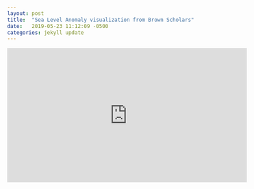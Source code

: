 ```yaml
---
layout: post
title:  "Sea Level Anomaly visualization from Brown Scholars"
date:   2019-05-23 11:12:09 -0500
categories: jekyll update
---
```

<iframe width="560" height="315" src="https://www.youtube.com/embed/jrWZqjNfarE" frameborder="0" allow="accelerometer; autoplay; encrypted-media; gyroscope; picture-in-picture" allowfullscreen></iframe>
